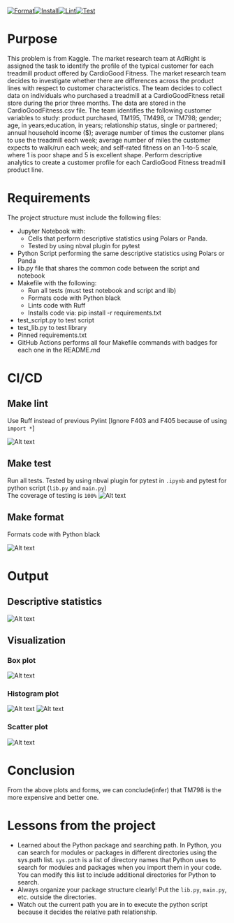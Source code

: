 [![Format](https://github.com/nogibjj/IDS706_Individual_Proj1_ZH/actions/workflows/format.yml/badge.svg)](https://github.com/nogibjj/IDS706_Individual_Proj1_ZH/actions/workflows/format.yml)[![Install](https://github.com/nogibjj/IDS706_Individual_Proj1_ZH/actions/workflows/install.yml/badge.svg)](https://github.com/nogibjj/IDS706_Individual_Proj1_ZH/actions/workflows/install.yml)[![Lint](https://github.com/nogibjj/IDS706_Individual_Proj1_ZH/actions/workflows/lint.yml/badge.svg)](https://github.com/nogibjj/IDS706_Individual_Proj1_ZH/actions/workflows/lint.yml)[![Test](https://github.com/nogibjj/IDS706_Individual_Proj1_ZH/actions/workflows/test.yml/badge.svg)](https://github.com/nogibjj/IDS706_Individual_Proj1_ZH/actions/workflows/test.yml)

# Purpose
This problem is from Kaggle. The market research team at AdRight is assigned the task to identify the profile of the typical customer for each treadmill product offered by CardioGood Fitness. The market research team decides to investigate whether there are differences across the product lines with respect to customer characteristics. The team decides to collect data on individuals who purchased a treadmill at a CardioGoodFitness retail store during the prior three months. The data are stored in the CardioGoodFitness.csv file. The team identifies the following customer variables to study: product purchased, TM195, TM498, or TM798; gender; age, in years;education, in years; relationship status, single or partnered; annual household income ($); average number of times the customer plans to use the treadmill each week; average number of miles the customer expects to walk/run each week; and self-rated fitness on an 1-to-5 scale, where 1 is poor shape and 5 is excellent shape. Perform descriptive analytics to create a customer profile for each CardioGood Fitness treadmill product line.

# Requirements
The project structure must include the following files:
- Jupyter Notebook with:
    - Cells that perform descriptive statistics using Polars or Panda.
    - Tested by using nbval plugin for pytest
- Python Script performing the same descriptive statistics using Polars or Panda
- lib.py file that shares the common code between the script and notebook
- Makefile with the following:
    - Run all tests (must test notebook and script and lib)
    - Formats code with Python black
    - Lints code with Ruff
    - Installs code via:  pip install -r requirements.txt
- test_script.py to test script
- test_lib.py to test library
- Pinned requirements.txt
- GitHub Actions performs all four Makefile commands with badges for each one in the README.md

# CI/CD

## Make lint
Use Ruff instead of previous Pylint [Ignore F403 and F405 because of using `import *`]

![Alt text](image-1.png)

## Make test
Run all tests. Tested by using nbval plugin for pytest in `.ipynb` and pytest for python script (`lib.py` and `main.py`)  
The coverage of testing is `100%`
![Alt text](image.png)

## Make format
Formats code with Python black  

![Alt text](image-4.png)

# Output
## Descriptive statistics
![Alt text](image-3.png)

## Visualization
### Box plot
![Alt text](./results/boxplot.png)
### Histogram plot
![Alt text](./results/count.png)
![Alt text](./results/histogram.png)
### Scatter plot
![Alt text](./results/scatter.png)

# Conclusion
From the above plots and forms, we can conclude(infer) that TM798 is the more expensive and better one.

# Lessons from the project
- Learned about the Python package and searching path. In Python, you can search for modules or packages in different directories using the sys.path list. `sys.path` is a list of directory names that Python uses to search for modules and packages when you import them in your code. You can modify this list to include additional directories for Python to search.
- Always organize your package structure clearly! Put the `lib.py`, `main.py`, etc. outside the directories.
- Watch out the current path you are in to execute the python script because it decides the relative path relationship.

